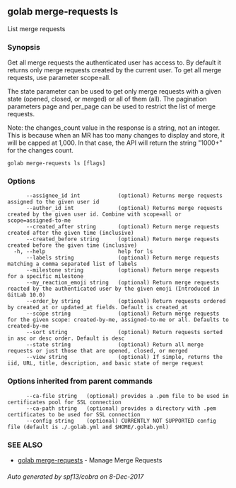 ## golab merge-requests ls

List merge requests

### Synopsis


Get all merge requests the authenticated user has access to. By default it returns only merge requests created by the current user. To get all merge requests, use parameter scope=all.

The state parameter can be used to get only merge requests with a given state (opened, closed, or merged) or all of them (all). The pagination parameters page and per_page can be used to restrict the list of merge requests.

Note: the changes_count value in the response is a string, not an integer. This is because when an MR has too many changes to display and store, it will be capped at 1,000. In that case, the API will return the string "1000+" for the changes count.

```
golab merge-requests ls [flags]
```

### Options

```
      --assignee_id int            (optional) Returns merge requests assigned to the given user id
      --author_id int              (optional) Returns merge requests created by the given user id. Combine with scope=all or scope=assigned-to-me
      --created_after string       (optional) Return merge requests created after the given time (inclusive)
      --created_before string      (optional) Return merge requests created before the given time (inclusive)
  -h, --help                       help for ls
      --labels string              (optional) Return merge requests matching a comma separated list of labels
      --milestone string           (optional) Return merge requests for a specific milestone
      --my_reaction_emoji string   (optional) Return merge requests reacted by the authenticated user by the given emoji (Introduced in GitLab 10.0)
      --order_by string            (optional) Return requests ordered by created_at or updated_at fields. Default is created_at
      --scope string               (optional) Return merge requests for the given scope: created-by-me, assigned-to-me or all. Defaults to created-by-me
      --sort string                (optional) Return requests sorted in asc or desc order. Default is desc
      --state string               (optional) Return all merge requests or just those that are opened, closed, or merged
      --view string                (optional) If simple, returns the iid, URL, title, description, and basic state of merge request
```

### Options inherited from parent commands

```
      --ca-file string   (optional) provides a .pem file to be used in certificates pool for SSL connection
      --ca-path string   (optional) provides a directory with .pem certificates to be used for SSL connection
      --config string    (optional) CURRENTLY NOT SUPPORTED config file (default is ./.golab.yml and $HOME/.golab.yml)
```

### SEE ALSO
* [golab merge-requests](golab_merge-requests.md)	 - Manage Merge Requests

###### Auto generated by spf13/cobra on 8-Dec-2017

